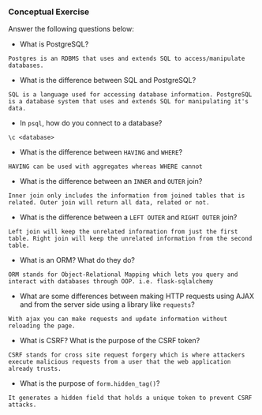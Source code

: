 ### Conceptual Exercise

Answer the following questions below:

- What is PostgreSQL?

```
Postgres is an RDBMS that uses and extends SQL to access/manipulate databases.
```

- What is the difference between SQL and PostgreSQL?

```
SQL is a language used for accessing database information. PostgreSQL is a database system that uses and extends SQL for manipulating it's data.
```

- In `psql`, how do you connect to a database?

```
\c <database>
```

- What is the difference between `HAVING` and `WHERE`?

```
HAVING can be used with aggregates whereas WHERE cannot
```

- What is the difference between an `INNER` and `OUTER` join?
```
Inner join only includes the information from joined tables that is related. Outer join will return all data, related or not.
```

- What is the difference between a `LEFT OUTER` and `RIGHT OUTER` join?
```
Left join will keep the unrelated information from just the first table. Right join will keep the unrelated information from the second table.
```

- What is an ORM? What do they do?
```
ORM stands for Object-Relational Mapping which lets you query and interact with databases through OOP. i.e. flask-sqlalchemy
```

- What are some differences between making HTTP requests using AJAX 
  and from the server side using a library like `requests`?
```
With ajax you can make requests and update information without reloading the page.
```

- What is CSRF? What is the purpose of the CSRF token?
```
CSRF stands for cross site request forgery which is where attackers execute malicious requests from a user that the web application already trusts.
```

- What is the purpose of `form.hidden_tag()`?
```
It generates a hidden field that holds a unique token to prevent CSRF attacks.
```
